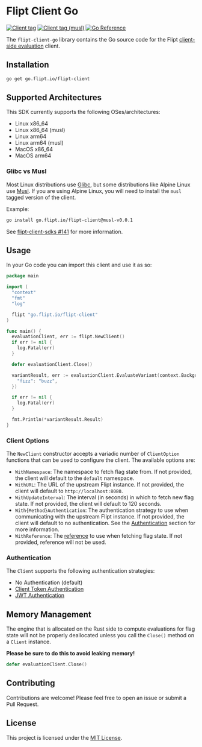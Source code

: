 # Flipt Client Go

[![Client tag](https://img.shields.io/github/v/tag/flipt-io/flipt-client-go?filter=v*&label=flipt-client-go)](https://github.com/flipt-io/flipt-client-go)
[![Client tag (musl)](https://img.shields.io/github/v/tag/flipt-io/flipt-client-go?filter=musl-v*&label=flipt-client-go-musl)](https://github.com/flipt-io/flipt-client-go)
[![Go Reference](https://pkg.go.dev/badge/go.flipt.io/flipt-client.svg)](https://pkg.go.dev/go.flipt.io/flipt-client)

The `flipt-client-go` library contains the Go source code for the Flipt [client-side evaluation](https://www.flipt.io/docs/integration/client) client.

## Installation

```bash
go get go.flipt.io/flipt-client
```

## Supported Architectures

This SDK currently supports the following OSes/architectures:

- Linux x86_64
- Linux x86_64 (musl)
- Linux arm64
- Linux arm64 (musl)
- MacOS x86_64
- MacOS arm64


### Glibc vs Musl

Most Linux distributions use [Glibc](https://en.wikipedia.org/wiki/Glibc), but some distributions like Alpine Linux use [Musl](https://en.wikipedia.org/wiki/Musl). If you are using Alpine Linux, you will need to install the `musl` tagged version of the client.

Example:

```bash
go install go.flipt.io/flipt-client@musl-v0.0.1
```

See [flipt-client-sdks #141](https://github.com/flipt-io/flipt-client-sdks/issues/141) for more information.

## Usage

In your Go code you can import this client and use it as so:

```go
package main

import (
  "context"
  "fmt"
  "log"

  flipt "go.flipt.io/flipt-client"
)

func main() {
  evaluationClient, err := flipt.NewClient()
  if err != nil {
    log.Fatal(err)
  }

  defer evaluationClient.Close()

  variantResult, err := evaluationClient.EvaluateVariant(context.Background(), "flag1", "someentity", map[string]string{
    "fizz": "buzz",
  })

  if err != nil {
    log.Fatal(err)
  }

  fmt.Println(*variantResult.Result)
}
```

### Client Options

The `NewClient` constructor accepts a variadic number of `ClientOption` functions that can be used to configure the client. The available options are:

- `WithNamespace`: The namespace to fetch flag state from. If not provided, the client will default to the `default` namespace.
- `WithURL`: The URL of the upstream Flipt instance. If not provided, the client will default to `http://localhost:8080`.
- `WithUpdateInterval`: The interval (in seconds) in which to fetch new flag state. If not provided, the client will default to 120 seconds.
- `With{Method}Authentication`: The authentication strategy to use when communicating with the upstream Flipt instance. If not provided, the client will default to no authentication. See the [Authentication](#authentication) section for more information.
- `WithReference`: The [reference](https://docs.flipt.io/guides/user/using-references) to use when fetching flag state. If not provided, reference will not be used.

### Authentication

The `Client` supports the following authentication strategies:

- No Authentication (default)
- [Client Token Authentication](https://docs.flipt.io/authentication/using-tokens)
- [JWT Authentication](https://docs.flipt.io/authentication/using-jwts)

## Memory Management

The engine that is allocated on the Rust side to compute evaluations for flag state will not be properly deallocated unless you call the `Close()` method on a `Client` instance.

**Please be sure to do this to avoid leaking memory!**

```go
defer evaluationClient.Close()
```

## Contributing

Contributions are welcome! Please feel free to open an issue or submit a Pull Request.

## License

This project is licensed under the [MIT License](LICENSE).

